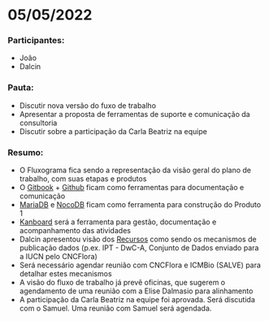 # 05/05/2022

### **Participantes:**
* João
* Dalcin

### **Pauta:**
* Discutir nova versão do fuxo de trabalho
* Apresentar a proposta de ferramentas de suporte e comunicação da consultoria
* Discutir sobre a participação da Carla Beatriz na equipe

### **Resumo:**
* O Fluxograma fica sendo a representação da visão geral do plano de trabalho, com suas etapas e produtos
* O [Gitbook](https://www.gitbook.com/) + [Github](https://github.com/) ficam como ferramentas para documentação e comunicação
* [MariaDB](https://mariadb.org/) e [NocoDB](https://nocodb.com/) ficam como ferramenta para construção do Produto 1
* [Kanboard](https://kanboard.org/) será a ferramenta para gestão, documentação e acompanhamento das atividades
* Dalcin apresentou visão dos [Recursos](https://github.com/edalcin/MMA-Ameacadas/blob/main/readme/fluxograma/1.recursos.md) como sendo os mecanismos de publicação dados (p.ex. IPT - DwC-A, Conjunto de Dados enviado para a IUCN pelo CNCFlora)
* Será necessário agendar reunião com CNCFlora e ICMBio (SALVE) para detalhar estes mecanismos
* A visão do fluxo de trabalho já prevê oficinas, que sugerem o agendamento de uma reunião com a Elise Dalmasio para alinhamento
* A participação da Carla Beatriz na equipe foi aprovada. Será discutida com o Samuel. Uma reunião com Samuel será agendada.


